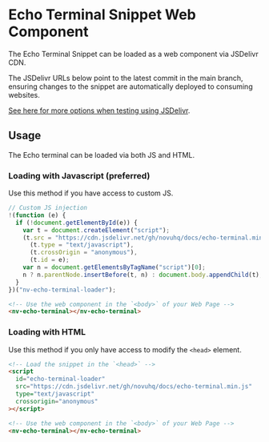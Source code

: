 # Echo Terminal Snippet Web Component

The Echo Terminal Snippet can be loaded as a web component via JSDelivr CDN.

The JSDelivr URLs below point to the latest commit in the main branch, ensuring changes to the snippet are automatically deployed to consuming websites.

[See here for more options when testing using JSDelivr](https://www.jsdelivr.com/).

## Usage

The Echo terminal can be loaded via both JS and HTML.

### Loading with Javascript (preferred)

Use this method if you have access to custom JS.

```javascript
// Custom JS injection
!(function (e) {
  if (!document.getElementById(e)) {
    var t = document.createElement("script");
    (t.src = "https://cdn.jsdelivr.net/gh/novuhq/docs/echo-terminal.min.js"),
      (t.type = "text/javascript"),
      (t.crossOrigin = "anonymous"),
      (t.id = e);
    var n = document.getElementsByTagName("script")[0];
    n ? n.parentNode.insertBefore(t, n) : document.body.appendChild(t);
  }
})("nv-echo-terminal-loader");
```

```html
<!-- Use the web component in the `<body>` of your Web Page -->
<nv-echo-terminal></nv-echo-terminal>
```

### Loading with HTML

Use this method if you only have access to modify the `<head>` element.

```html
<!-- Load the snippet in the `<head>` -->
<script
  id="echo-terminal-loader"
  src="https://cdn.jsdelivr.net/gh/novuhq/docs/echo-terminal.min.js"
  type="text/javascript"
  crossorigin="anonymous"
></script>

<!-- Use the web component in the `<body>` of your Web Page -->
<nv-echo-terminal></nv-echo-terminal>
```
